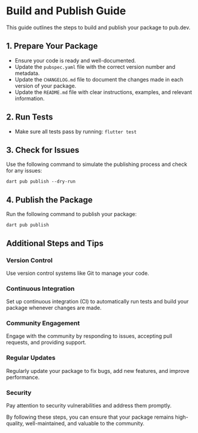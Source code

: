 # Build and Publish Guide

This guide outlines the steps to build and publish your package to pub.dev.

## 1. Prepare Your Package

- Ensure your code is ready and well-documented.
- Update the `pubspec.yaml` file with the correct version number and metadata.
- Update the `CHANGELOG.md` file to document the changes made in each version of your package.
- Update the `README.md` file with clear instructions, examples, and relevant information.

## 2. Run Tests

- Make sure all tests pass by running:
  ```flutter test```

## 3. Check for Issues

Use the following command to simulate the publishing process and check for any issues:

```dart pub publish --dry-run```

## 4. Publish the Package

Run the following command to publish your package:

```dart pub publish```

## Additional Steps and Tips

### Version Control

Use version control systems like Git to manage your code.

### Continuous Integration

Set up continuous integration (CI) to automatically run tests and build your package whenever changes are made.

### Community Engagement

Engage with the community by responding to issues, accepting pull requests, and providing support.

### Regular Updates

Regularly update your package to fix bugs, add new features, and improve performance.

### Security

Pay attention to security vulnerabilities and address them promptly.

By following these steps, you can ensure that your package remains high-quality, well-maintained, and valuable to the community.
